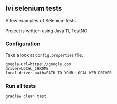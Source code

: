 ## Ivi selenium tests
A few examples of Selenium tests

Project is written using Java 11, TestNG

### Configuration
Take a look at ```config.properties``` file.

```
google-url=https://google.com
driver=LOCAL_CHROME
local-driver-path=PATH_TO_YOUR_LOCAL_WEB_DRIVER
```

### Run all tests

```
gradlew clean test
```
